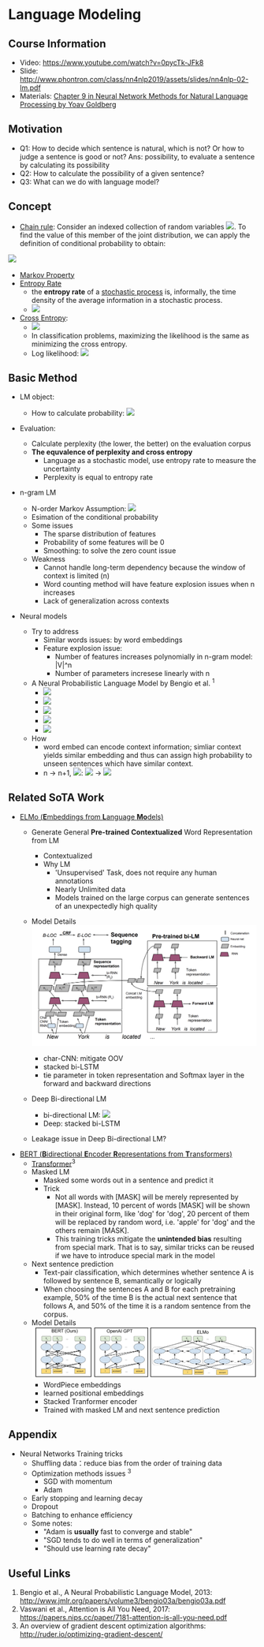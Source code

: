 # Language Modeling
## Course Information
- Video: https://www.youtube.com/watch?v=0pycTk-JFk8
- Slide: http://www.phontron.com/class/nn4nlp2019/assets/slides/nn4nlp-02-lm.pdf
- Materials: [Chapter 9 in Neural Network Methods for Natural Language Processing by Yoav Goldberg](https://github.com/RaleighZ/statnlp_fundamental_reading/blob/master/Language%20Model/Goldberg_ch9_Language%20Model.pdf)
## Motivation
- Q1: How to decide which sentence is natural, which is not? Or how to judge a sentence is good or not?
Ans: possibility, to evaluate a sentence by calculating its possibility
- Q2: How to calculate the possibility of a given sentence?
- Q3: What can we do with language model?


## Concept
- [Chain rule](https://en.wikipedia.org/wiki/Chain_rule_(probability)): Consider an indexed collection of random variables ![](https://latex.codecogs.com/gif.latex?X_{1},\ldots&space;,X_{n}). To find the value of this member of the joint distribution, we can apply the definition of conditional probability to obtain:

![](https://latex.codecogs.com/gif.latex?\mathrm&space;{P}&space;(X_{n},\ldots&space;,X_{1})=\mathrm&space;{P}&space;(X_{n}|X_{n-1},\ldots&space;,X_{1})\cdot&space;\mathrm&space;{P}&space;(X_{n-1},\ldots&space;,X_{1}))
- [Markov Property](https://en.wikipedia.org/wiki/Markov_property)
- [Entropy Rate]()
    - the **entropy rate** of a [stochastic process](https://en.wikipedia.org/wiki/Stochastic_process "Stochastic process") is, informally, the time density of the average information in a stochastic process.
    - ![](https://latex.codecogs.com/gif.latex?H(X)&space;=&space;\lim_{n&space;\to&space;\infty}&space;\frac{1}{n}&space;H(X_1,&space;X_2,&space;\dots&space;X_n))
- [Cross Entropy](https://en.wikipedia.org/wiki/Cross_entropy): 
    - ![](https://latex.codecogs.com/gif.latex?H(p,q)=\operatorname&space;{E}&space;_{p}[-\log&space;q])
    - In classification problems, maximizing the likelihood is the same as minimizing the cross entropy.
    - Log likelihood: ![](https://latex.codecogs.com/gif.latex?log\prod&space;_{i}q_{i}^{Np_{i}}&space;=&space;N\sum&space;_{i}p_{i}\log&space;q_{i}&space;=&space;N&space;H(p,&space;q))



## Basic Method
- LM object:
    - How to calculate probability: ![](https://latex.codecogs.com/gif.latex?P\left(w_{1&space;:&space;n}\right)=P\left(w_{1}\right)&space;P\left(w_{2}&space;|&space;w_{1}\right)&space;P\left(w_{3}&space;|&space;w_{1&space;:&space;2}\right)&space;P\left(w_{4}&space;|&space;w_{1&space;:&space;3}\right)&space;\ldots&space;P\left(w_{n}&space;|&space;w_{1&space;:&space;n-1}\right))
- Evaluation: 
    - Calculate perplexity (the lower, the better) on the evaluation corpus
    - **The equvalence of perplexity and cross entropy**
        - Language as a stochastic model, use entropy rate to measure the uncertainty
        - Perplexity is equal to entropy rate
- n-gram LM
    
    - N-order Markov Assumption: ![](https://latex.codecogs.com/gif.latex?P\left(w_{i&plus;1}&space;|&space;w_{1&space;:&space;i}\right)&space;\approx&space;P\left(w_{i&plus;1}&space;|&space;w_{i-k&space;:&space;i}\right))
    - Esimation of the conditional probability
  - Some issues
    - The sparse distribution of features
    - Probability of some features will be 0
    - Smoothing: to solve the zero count issue
  - Weakness
    - Cannot handle long-term dependency because the window of context is limited (n)
    - Word counting method will have feature explosion issues when n increases 
    - Lack of generalization across contexts

- Neural models
    - Try to address 
        - Similar words issues: by word embeddings
        - Feature explosion issue: 
          - Number of features increases polynomially in n-gram model: |V|^n
          - Number of parameters incresese linearly with n
    - A Neural Probabilistic Language Model by Bengio et al. <sup>1</sup>
      - ![](https://latex.codecogs.com/gif.latex?\hat{y}=P\left(w_{i}&space;|&space;w_{1&space;:&space;k}\right)=L&space;M\left(w_{1&space;:&space;k}\right)=\operatorname{softmax}\left(h&space;W^{2}&plus;b^{2}\right))
      - ![](https://latex.codecogs.com/gif.latex?\boldsymbol{h}=g\left(\boldsymbol{x}&space;\boldsymbol{W}^{\mathbf{1}}&plus;\boldsymbol{b}^{\mathbf{1}}\right))
      - ![](https://latex.codecogs.com/gif.latex?x=\left[v\left(w_{1}\right)&space;;&space;v\left(w_{2}\right)&space;;&space;\ldots&space;;&space;v\left(w_{k}\right)\right])
      - ![](https://latex.codecogs.com/gif.latex?v(w)=E_{[w]})
      - ![](https://latex.codecogs.com/gif.latex?w_{i}&space;\in&space;V&space;\quad&space;E&space;\in&space;\mathbb{R}^{|V|&space;\times&space;d_{w}}&space;\quad&space;\boldsymbol{W}^{\mathbf{1}}&space;\in&space;\mathbb{R}^{k&space;\cdot&space;d_{w}&space;\times&space;d_{\mathrm{hid}}})
    - How
      - word embed can encode context information; simliar context yields similar embedding and thus can assign high probability to unseen sentences which have similar context.
      - n -> n+1, ![](https://latex.codecogs.com/gif.latex?\boldsymbol{W}^{\mathbf{1}}): ![](https://latex.codecogs.com/gif.latex?k&space;\cdot&space;d_{\mathrm{w}}&space;\times&space;d_{\mathrm{hid}}) -> ![](https://latex.codecogs.com/gif.latex?(k&plus;1)&space;\cdot&space;d_{\mathrm{w}}&space;\times&space;d_{\mathrm{hid}})
## Related SoTA Work
- [ELMo (**E**mbeddings from **L**anguage **Mo**dels)](https://aclweb.org/anthology/N18-1202)
    - Generate General **Pre-trained** **Contextualized** Word Representation from LM
        - Contextualized
        - Why LM
            - 'Unsupervised' Task, does not require any human annotations
            - Nearly Unlimited data
            - Models trained on the large corpus can generate sentences of an unexpectedly high quality
          
    
    - Model Details
    ![image](https://github.com/RaleighZ/statnlp_fundamental_reading/blob/master/Language%20Model/taglm.png)
        - char-CNN: mitigate OOV
        - stacked bi-LSTM
        - tie parameter in token representation and Softmax layer in the forward and backward directions
    - Deep Bi-directional LM
        - bi-directional LM:
        ![](https://latex.codecogs.com/gif.latex?\begin{array}{l}{\sum_{k=1}^{N}\left(\log&space;p\left(t_{k}&space;|&space;t_{1},&space;\ldots,&space;t_{k-1}&space;;&space;\Theta_{x},&space;\vec{\Theta}_{L&space;S&space;T&space;M},&space;\Theta_{s}\right)\right.}&space;\\&space;{\quad&plus;\log&space;p\left(t_{k}&space;|&space;t_{k&plus;1},&space;\ldots,&space;t_{N}&space;;&space;\Theta_{x},&space;\widetilde{\Theta}_{L&space;S&space;T&space;M},&space;\Theta_{s}\right)&space;)}\end{array})
        - Deep: stacked bi-LSTM
     - Leakage issue in Deep Bi-directional LM?
- [BERT (**B**idirectional **E**ncoder **R**epresentations from **T**ransformers)](https://arxiv.org/pdf/1810.04805.pdf)
    - [Transformer](https://papers.nips.cc/paper/7181-attention-is-all-you-need.pdf)<sup>3</sup>
    - Masked LM
        - Masked some words out in a sentence and predict it
        - Trick
            - Not all words with [MASK] will be merely represented by [MASK]. Instead, 10 percent of words [MASK] will be shown in their original form, like 'dog' for 'dog', 20 percent of them will be replaced by random word, i.e. 'apple' for 'dog' and the others remain [MASK]. 
            - This training tricks mitigate the **unintended bias** resulting from special mark. That is to say, similar tricks can be reused if we have to introduce special mark in the model
    - Next sentence prediction
        - Text-pair classification, which determines whether sentence A is followed by sentence B, semantically or logically
        - When choosing the sentences A and B for each pretraining example, 50% of the time B is the actual next sentence that follows A, and 50% of the time it is a random sentence from the corpus.
    - Model Details
    ![](https://github.com/RaleighZ/statnlp_fundamental_reading/blob/master/Language%20Model/bert.png)
        - WordPiece embeddings
        - learned positional embeddings
        - Stacked Tranformer encoder
        - Trained with masked LM and next sentence prediction

## Appendix
- Neural Networks Training tricks
    - Shuffling data：reduce bias from the order of training data
    - Optimization methods issues <sup>3</sup>
        - SGD with momentum
        - Adam
    - Early stopping and learning decay
    - Dropout
    - Batching to enhance efficiency
    - Some notes: 
        - "Adam is **usually** fast to converge and stable"
        - "SGD tends to do well in terms of generalization"
        - "Should use learning rate decay"
## Useful Links
1. Bengio et al., A Neural Probabilistic Language Model, 2013: http://www.jmlr.org/papers/volume3/bengio03a/bengio03a.pdf
2. Vaswani et al., Attention is All You Need, 2017: https://papers.nips.cc/paper/7181-attention-is-all-you-need.pdf
3. An overview of gradient descent optimization algorithms: http://ruder.io/optimizing-gradient-descent/
